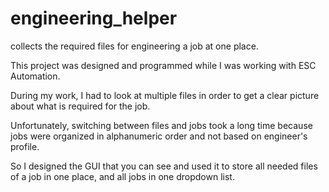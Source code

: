 # engineering_helper
collects the required files for engineering a job at one place.

This project was designed and programmed while I was working with ESC Automation.

During my work, I had to look at multiple files in order to get a clear picture about what is required for the job.

Unfortunately, switching between files and jobs took a long time because jobs were organized in alphanumeric order and not based on engineer's profile.

So I designed the GUI that you can see and used it to store all needed files of a job in one place, and all jobs in one dropdown list.
